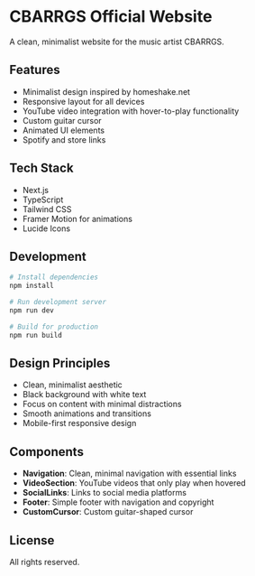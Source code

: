 # CBARRGS Official Website

A clean, minimalist website for the music artist CBARRGS.

## Features

- Minimalist design inspired by homeshake.net
- Responsive layout for all devices
- YouTube video integration with hover-to-play functionality
- Custom guitar cursor
- Animated UI elements
- Spotify and store links

## Tech Stack

- Next.js
- TypeScript
- Tailwind CSS
- Framer Motion for animations
- Lucide Icons

## Development

```bash
# Install dependencies
npm install

# Run development server
npm run dev

# Build for production
npm run build
```

## Design Principles

- Clean, minimalist aesthetic
- Black background with white text
- Focus on content with minimal distractions
- Smooth animations and transitions
- Mobile-first responsive design

## Components

- **Navigation**: Clean, minimal navigation with essential links
- **VideoSection**: YouTube videos that only play when hovered
- **SocialLinks**: Links to social media platforms
- **Footer**: Simple footer with navigation and copyright
- **CustomCursor**: Custom guitar-shaped cursor

## License

All rights reserved.